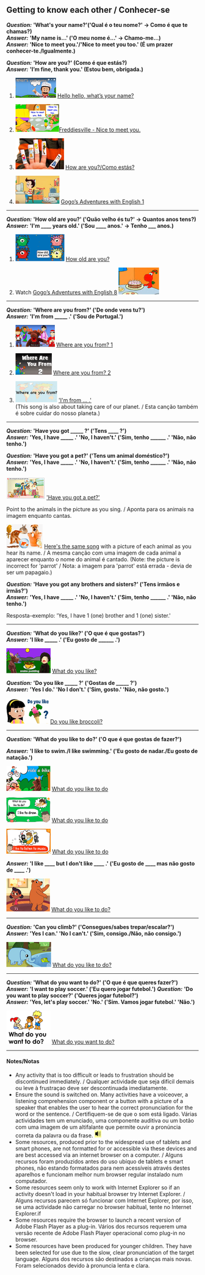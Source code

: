 ## Getting to know each other / Conhecer-se 

***Question:*** **'What's your name?'('Qual é o teu nome?' -> Como é que te chamas?)**  
***Answer:*** **'My name is…' ('O meu nome é...' -> Chamo-me...)**  
***Answer:*** **'Nice to meet you.'/'Nice to meet you too.' (É um prazer conhecer-te./Igualmente.)**  

***Question:*** **'How are you?' (Como é que estás?)**  
***Answer:*** **'I’m fine, thank you.' (Estou bem, obrigada.)**

1. [![wyn](/images/wyn1.png)](https://www.youtube.com/watch?v=Uv1JkBL5728) [Hello hello, what’s your name?](https://www.youtube.com/watch?v=Uv1JkBL5728)

2. [![ntmy](/images/ntmy.PNG)](https://www.youtube.com/watch?v=rSwypHirUkM)[Freddiesville - Nice to meet you.](https://www.youtube.com/watch?v=rSwypHirUkM)

3. [![hays](/images/hays.PNG)](https://www.youtube.com/watch?v=LxhOv3KnfA8) [How are you?/Como estás?](https://www.youtube.com/watch?v=LxhOv3KnfA8) 

4. [![gae1](/images/gae1.PNG)](https://www.youtube.com/watch?v=9R5-W3bMX4E) [Gogo’s Adventures with English 1](https://www.youtube.com/watch?v=9R5-W3bMX4E)   

***

***Question:*** **'How old are you?' ('Quão velho és tu?' -> Quantos anos tens?)**  
***Answer:*** **'I'm ____ years old.' ('Sou ____ anos.' -> Tenho ___ anos.)**

1. [![hoay](/images/hoay.PNG)](https://www.youtube.com/watch?v=x2cI4ZgsYU4) [How old are you?](https://www.youtube.com/watch?v=x2cI4ZgsYU4) 

2. Watch [Gogo’s Adventures with English 8](https://www.youtube.com/watch?v=sn4sp4YGz0E) [![gae8](/images/gae8.PNG)](https://www.youtube.com/watch?v=sn4sp4YGz0E)

*** 

***Question:*** **'Where are you from?' ('De onde vens tu?')**  
***Answer:*** **'I'm from _____ .' ('Sou de Portugal.')**

1. [![wyf1](/images/wyf1.PNG)](https://www.youtube.com/watch?v=l6A2EFkjXq4) [Where are you from? 1](https://www.youtube.com/watch?v=l6A2EFkjXq4) 

2. [![wyf2](/images/wyf2.PNG)](https://www.youtube.com/watch?v=XfFCaTgsW-I) [Where are you from? 2](https://www.youtube.com/watch?v=XfFCaTgsW-I)

3. [![wyf3](/images/wyf3.PNG)](https://www.youtube.com/watch?v=Pf6jDODpZmU) ['I'm from ... .'](https://www.youtube.com/watch?v=Pf6jDODpZmU)   
(This song is also about taking care of our planet. / Esta canção também é sobre cuidar do nosso planeta.)

*** 

***Question:*** **'Have you got _____ ?' ('Tens ____ ?')**  
***Answer:*** **'Yes, I have _____ .' 'No, I haven't.' ('Sim, tenho ______ .' 'Não, não tenho.')**  

***Question:*** **'Have you got a pet?' ('Tens um animal doméstico?')**  
***Answer:*** **'Yes, I have _____ .' 'No, I haven't.' ('Sim, tenho ______ .' 'Não, não tenho.')**

[![pet1](/images/pet1.PNG)](https://elt.oup.com/student/surprise/level2/songs/song5_1?cc=global&selLanguage=en)  ['Have you got a pet?'](https://elt.oup.com/student/surprise/level2/songs/song5_1?cc=global&selLanguage=en)

Point to the animals in the picture as you sing. / Aponta para os animais na imagem enquanto cantas.  

[![pet2](/images/pet2.PNG)](https://www.youtube.com/watch?v=6qh_qTOgkhY) [Here's the same song](https://www.youtube.com/watch?v=6qh_qTOgkhY) with a picture of each animal as you hear its name. / A mesma canção com uma imagem de cada animal a aparecer enquanto o nome do animal é cantado. (Note: the picture is incorrect for 'parrot' / Nota: a imagem para 'parrot' está errada - devia de ser um papagaio.)  

***Question:*** **'Have you got any brothers and sisters?' ('Tens irmãos e irmãs?')**  
***Answer:*** **'Yes, I have _____ .' 'No, I haven't.' ('Sim, tenho ______ .' 'Não, não tenho.')**

Resposta-exemplo: 'Yes, I have 1 (one) brother and 1 (one) sister.'  

***

***Question:*** **'What do you like?' ('O que é que gostas?')**  
***Answer:*** **'I like _____ .' ('Eu gosto de ______ .')**

[![wdyl](/images/wdyl.png)](https://www.youtube.com/watch?v=aT9tORbbvsI) [What do you like?](https://www.youtube.com/watch?v=aT9tORbbvsI)

***Question:*** **'Do you like _____ ?' ('Gostas de _____ ?')**  
***Answer:*** **'Yes I do.' 'No I don't.' ('Sim, gosto.' 'Não, não gosto.')**

[![dylike](/images/dylike.png)](https://www.youtube.com/watch?v=frN3nvhIHUk) [Do you like broccoli?](https://www.youtube.com/watch?v=frN3nvhIHUk)

***

***Question:*** **'What do you like to do?' ('O que é que gostas de fazer?')**  

***Answer:*** **'I like to swim./I like swimming.' ('Eu gosto de nadar./Eu gosto de natação.')**

[![wdld1](/images/wdld1.png)](https://www.youtube.com/watch?v=tYNap8gVNK4) [What do you like to do](https://www.youtube.com/watch?v=tYNap8gVNK4)

[![wdld3](/images/wdld3.png)](https://www.youtube.com/watch?v=gH89yUhIAV0) [What do you like to do](https://www.youtube.com/watch?v=gH89yUhIAV0)

[![wdld4](/images/wdld4.png)](https://www.youtube.com/watch?v=OzrjgUrHuGc) [What do you like to do](https://www.youtube.com/watch?v=OzrjgUrHuGc)

***Answer:*** **'I like ____ but I don't like ____ .' ('Eu gosto de ____ mas não gosto de ____ .')**

[![wdld2](/images/wdld2.png)](https://www.youtube.com/watch?v=nddRGDEKxA0) [What do you like to do?](https://www.youtube.com/watch?v=nddRGDEKxA0)

***

***Question:*** **'Can you climb?' ('Consegues/sabes trepar/escalar?')**  
***Answer:*** **'Yes I can.' 'No I can't.' ('Sim, consigo./Não, não consigo.')**

[![ican](/images/ican.png)](https://www.youtube.com/watch?v=_Ir0Mc6Qilo) [What do you like to do?](https://www.youtube.com/watch?v=_Ir0Mc6Qilo)

***

***Question:*** **'What do you want to do?' ('O que é que queres fazer?')**  
***Answer:*** **'I want to play soccer.' ('Eu quero jogar futebol.')**
***Question:*** **'Do you want to play soccer?' ('Queres jogar futebol?')**  
***Answer:*** **'Yes, let's play soccer.' 'No.' ('Sim. Vamos jogar futebol.' 'Não.')**

[![wdwd1](/images/wdwd1.png)](https://www.youtube.com/watch?v=GSph7bc8k-4) [What do you want to do?](https://www.youtube.com/watch?v=GSph7bc8k-4)

***

#### Notes/Notas
* Any activity that is too difficult or leads to frustration should be discontinued immediately. / Qualquer actividade que seja difícil demais ou leve à frustraçao deve ser descontinuada imediatamente.
* Ensure the sound is switched on. Many activities have a voiceover, a listening comprehension component or a button with a picture of a speaker that enables the user to hear the correct pronunciation for the word or the sentence. / Certifiquem-se de que o som está ligado. Várias actividades tem um enunciado, uma componente auditiva ou um botão com uma imagem de um altifalante que permite ouvir a pronúncia correta da palavra ou da frase. ![spkr2](/images/spkr2.PNG)
* Some resources, produced prior to the widespread use of tablets and smart phones, are not formatted for or accessible via these devices and are best accessed via an internet browser on a computer. / Alguns recursos foram produzidos antes do uso ubíquo de tablets e smart phones, não estando formatados para nem acessíveis através destes aparelhos e funcionam melhor num browser regular instalado num computador.
* Some resources seem only to work with Internet Explorer so if an activity doesn't load in your habitual browser try Internet Explorer. / Alguns recursos parecem só funcionar com Internet Explorer, por isso, se uma actividade não carregar no browser habitual, tente no Internet Explorer.if
* Some resources require the browser to launch a recent version of Adobe Flash Player as a plug-in. Vários dos recursos requerem uma versão recente de Adobe Flash Player operacional como plug-in no browser.
* Some resources have been produced for younger children. They have been selected for use due to the slow, clear pronunciation of the target language. Alguns dos recursos são destinados a crianças mais novas. Foram selecionados devido à pronuncia lenta e clara.
